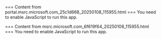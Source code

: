 === Content from portal.msrc.microsoft.com_25c1d668_20250108_115955.html ===
You need to enable JavaScript to run this app.

=== Content from msrc.microsoft.com_6f619f64_20250108_115955.html ===
You need to enable JavaScript to run this app.
